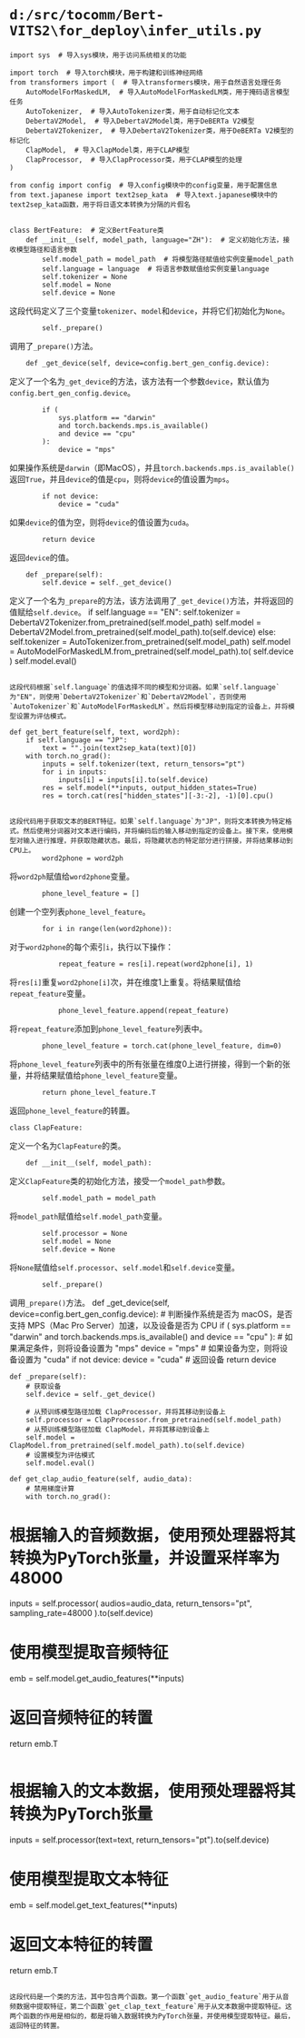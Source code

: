 # `d:/src/tocomm/Bert-VITS2\for_deploy\infer_utils.py`

```
import sys  # 导入sys模块，用于访问系统相关的功能

import torch  # 导入torch模块，用于构建和训练神经网络
from transformers import (  # 导入transformers模块，用于自然语言处理任务
    AutoModelForMaskedLM,  # 导入AutoModelForMaskedLM类，用于掩码语言模型任务
    AutoTokenizer,  # 导入AutoTokenizer类，用于自动标记化文本
    DebertaV2Model,  # 导入DebertaV2Model类，用于DeBERTa V2模型
    DebertaV2Tokenizer,  # 导入DebertaV2Tokenizer类，用于DeBERTa V2模型的标记化
    ClapModel,  # 导入ClapModel类，用于CLAP模型
    ClapProcessor,  # 导入ClapProcessor类，用于CLAP模型的处理
)

from config import config  # 导入config模块中的config变量，用于配置信息
from text.japanese import text2sep_kata  # 导入text.japanese模块中的text2sep_kata函数，用于将日语文本转换为分隔的片假名


class BertFeature:  # 定义BertFeature类
    def __init__(self, model_path, language="ZH"):  # 定义初始化方法，接收模型路径和语言参数
        self.model_path = model_path  # 将模型路径赋值给实例变量model_path
        self.language = language  # 将语言参数赋值给实例变量language
        self.tokenizer = None
        self.model = None
        self.device = None
```
这段代码定义了三个变量`tokenizer`、`model`和`device`，并将它们初始化为`None`。

```
        self._prepare()
```
调用了`_prepare()`方法。

```
    def _get_device(self, device=config.bert_gen_config.device):
```
定义了一个名为`_get_device`的方法，该方法有一个参数`device`，默认值为`config.bert_gen_config.device`。

```
        if (
            sys.platform == "darwin"
            and torch.backends.mps.is_available()
            and device == "cpu"
        ):
            device = "mps"
```
如果操作系统是`darwin`（即MacOS），并且`torch.backends.mps.is_available()`返回`True`，并且`device`的值是`cpu`，则将`device`的值设置为`mps`。

```
        if not device:
            device = "cuda"
```
如果`device`的值为空，则将`device`的值设置为`cuda`。

```
        return device
```
返回`device`的值。

```
    def _prepare(self):
        self.device = self._get_device()
```
定义了一个名为`_prepare`的方法，该方法调用了`_get_device()`方法，并将返回的值赋给`self.device`。
        if self.language == "EN":
            self.tokenizer = DebertaV2Tokenizer.from_pretrained(self.model_path)
            self.model = DebertaV2Model.from_pretrained(self.model_path).to(self.device)
        else:
            self.tokenizer = AutoTokenizer.from_pretrained(self.model_path)
            self.model = AutoModelForMaskedLM.from_pretrained(self.model_path).to(
                self.device
            )
        self.model.eval()
```

这段代码根据`self.language`的值选择不同的模型和分词器。如果`self.language`为"EN"，则使用`DebertaV2Tokenizer`和`DebertaV2Model`，否则使用`AutoTokenizer`和`AutoModelForMaskedLM`。然后将模型移动到指定的设备上，并将模型设置为评估模式。

```
    def get_bert_feature(self, text, word2ph):
        if self.language == "JP":
            text = "".join(text2sep_kata(text)[0])
        with torch.no_grad():
            inputs = self.tokenizer(text, return_tensors="pt")
            for i in inputs:
                inputs[i] = inputs[i].to(self.device)
            res = self.model(**inputs, output_hidden_states=True)
            res = torch.cat(res["hidden_states"][-3:-2], -1)[0].cpu()
```

这段代码用于获取文本的BERT特征。如果`self.language`为"JP"，则将文本转换为特定格式。然后使用分词器对文本进行编码，并将编码后的输入移动到指定的设备上。接下来，使用模型对输入进行推理，并获取隐藏状态。最后，将隐藏状态的特定部分进行拼接，并将结果移动到CPU上。
        word2phone = word2ph
```
将`word2ph`赋值给`word2phone`变量。

```
        phone_level_feature = []
```
创建一个空列表`phone_level_feature`。

```
        for i in range(len(word2phone)):
```
对于`word2phone`的每个索引`i`，执行以下操作：

```
            repeat_feature = res[i].repeat(word2phone[i], 1)
```
将`res[i]`重复`word2phone[i]`次，并在维度1上重复。将结果赋值给`repeat_feature`变量。

```
            phone_level_feature.append(repeat_feature)
```
将`repeat_feature`添加到`phone_level_feature`列表中。

```
        phone_level_feature = torch.cat(phone_level_feature, dim=0)
```
将`phone_level_feature`列表中的所有张量在维度0上进行拼接，得到一个新的张量，并将结果赋值给`phone_level_feature`变量。

```
        return phone_level_feature.T
```
返回`phone_level_feature`的转置。

```
class ClapFeature:
```
定义一个名为`ClapFeature`的类。

```
    def __init__(self, model_path):
```
定义`ClapFeature`类的初始化方法，接受一个`model_path`参数。

```
        self.model_path = model_path
```
将`model_path`赋值给`self.model_path`变量。

```
        self.processor = None
        self.model = None
        self.device = None
```
将`None`赋值给`self.processor`、`self.model`和`self.device`变量。

```
        self._prepare()
```
调用`_prepare()`方法。
    def _get_device(self, device=config.bert_gen_config.device):
        # 判断操作系统是否为 macOS，是否支持 MPS（Mac Pro Server）加速，以及设备是否为 CPU
        if (
            sys.platform == "darwin"
            and torch.backends.mps.is_available()
            and device == "cpu"
        ):
            # 如果满足条件，则将设备设置为 "mps"
            device = "mps"
        # 如果设备为空，则将设备设置为 "cuda"
        if not device:
            device = "cuda"
        # 返回设备
        return device

    def _prepare(self):
        # 获取设备
        self.device = self._get_device()

        # 从预训练模型路径加载 ClapProcessor，并将其移动到设备上
        self.processor = ClapProcessor.from_pretrained(self.model_path)
        # 从预训练模型路径加载 ClapModel，并将其移动到设备上
        self.model = ClapModel.from_pretrained(self.model_path).to(self.device)
        # 设置模型为评估模式
        self.model.eval()

    def get_clap_audio_feature(self, audio_data):
        # 禁用梯度计算
        with torch.no_grad():
# 根据输入的音频数据，使用预处理器将其转换为PyTorch张量，并设置采样率为48000
inputs = self.processor(
    audios=audio_data, return_tensors="pt", sampling_rate=48000
).to(self.device)
# 使用模型提取音频特征
emb = self.model.get_audio_features(**inputs)
# 返回音频特征的转置
return emb.T
```

```
# 根据输入的文本数据，使用预处理器将其转换为PyTorch张量
inputs = self.processor(text=text, return_tensors="pt").to(self.device)
# 使用模型提取文本特征
emb = self.model.get_text_features(**inputs)
# 返回文本特征的转置
return emb.T
```

这段代码是一个类的方法，其中包含两个函数。第一个函数`get_audio_feature`用于从音频数据中提取特征，第二个函数`get_clap_text_feature`用于从文本数据中提取特征。这两个函数的作用是相似的，都是将输入数据转换为PyTorch张量，并使用模型提取特征。最后，返回特征的转置。
```
